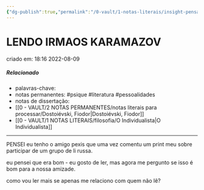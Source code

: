 ```yaml
---
{"dg-publish":true,"permalink":"/0-vault/1-notas-literais/insight-pensamento-e-meditacao/lendo-irmaos-karamazov/","tags":["psique","literatura","pessoalidades"],"dgHomeLink":true,"dgShowLocalGraph":true,"dgShowFileTree":true,"dgEnableSearch":true,"noteIcon":""}
---
```


# LENDO IRMAOS KARAMAZOV
criado em: 18:16 2022-08-09

##### Relacionado
- palavras-chave: 
- notas permanentes: #psique #literatura #pessoalidades 
- notas de dissertação:
- [[0 - VAULT/2 NOTAS PERMANENTES/notas literais para processar/Dostoiévski, Fiodor\|Dostoiévski, Fiodor]]
- [[0 - VAULT/1 NOTAS LITERAIS/filosofia/O Individualista\|O Individualista]]

---
PENSEI
eu tenho o amigo pexis que uma vez comentu um print meu sobre participar de um grupo de li russa.

eu pensei que era bom - eu gosto de ler, mas agora me pergunto se isso é bom para  a nossa amizade. 

como vou ler mais se apenas me relaciono com quem não lê?